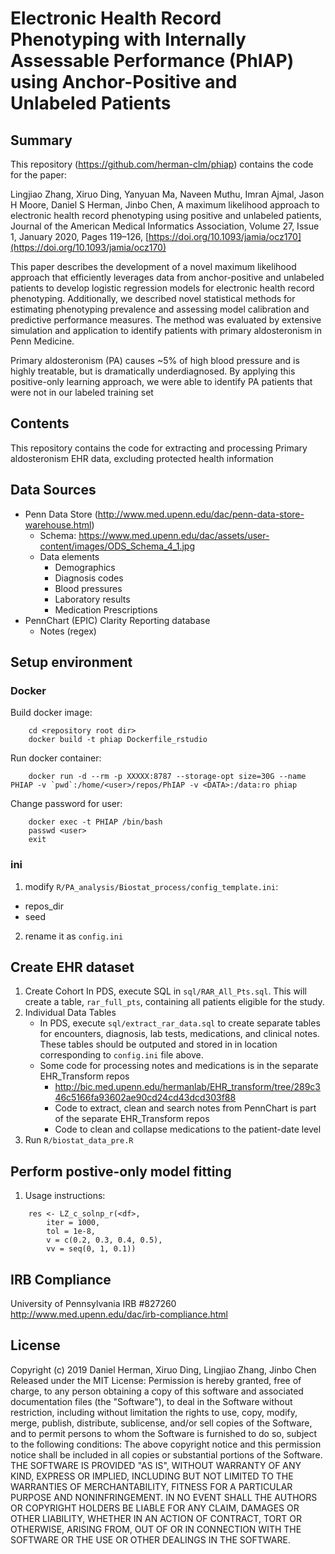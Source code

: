 # Electronic Health Record Phenotyping with Internally Assessable Performance (PhIAP) using Anchor-Positive and Unlabeled Patients

## Summary

This repository (https://github.com/herman-clm/phiap) contains the code for the paper:

Lingjiao Zhang, Xiruo Ding, Yanyuan Ma, Naveen Muthu, Imran Ajmal, Jason H Moore, Daniel S Herman, Jinbo Chen, A maximum likelihood approach to electronic health record phenotyping using positive and unlabeled patients, Journal of the American Medical Informatics Association, Volume 27, Issue 1, January 2020, Pages 119–126, [https://doi.org/10.1093/jamia/ocz170](https://doi.org/10.1093/jamia/ocz170)

This paper describes the development of a novel maximum likelihood approach that efficiently leverages data from anchor-positive and unlabeled patients to develop logistic regression models for electronic health record phenotyping. Additionally, we described novel statistical methods for estimating phenotyping prevalence and assessing model calibration and predictive performance measures. The method was evaluated by extensive simulation and application to identify patients with primary aldosteronism in Penn Medicine.

Primary aldosteronism (PA) causes ~5% of high blood pressure and is highly treatable, but is dramatically underdiagnosed. By applying this positive-only learning approach, we were able to identify PA patients that were not in our labeled training set

## Contents

This repository contains the code for extracting and processing Primary aldosteronism EHR data, excluding protected health information
## Data Sources
* Penn Data Store (http://www.med.upenn.edu/dac/penn-data-store-warehouse.html)
  * Schema: https://www.med.upenn.edu/dac/assets/user-content/images/ODS_Schema_4_1.jpg
  * Data elements
	* Demographics
	* Diagnosis codes
	* Blood pressures
	* Laboratory results
	* Medication Prescriptions
* PennChart (EPIC) Clarity Reporting database
  * Notes (regex)

## Setup environment
### Docker

Build docker image:
```
	cd <repository root dir>
	docker build -t phiap Dockerfile_rstudio
```

Run docker container:
```
	docker run -d --rm -p XXXXX:8787 --storage-opt size=30G --name PHIAP -v `pwd`:/home/<user>/repos/PhIAP -v <DATA>:/data:ro phiap
```

Change password for user:
```
	docker exec -t PHIAP /bin/bash
	passwd <user>
	exit
```

### ini
1. modify `R/PA_analysis/Biostat_process/config_template.ini`:
  - repos_dir
  - seed
2. rename it as `config.ini`

## Create EHR dataset
1.  Create Cohort
In PDS, execute SQL in `sql/RAR_All_Pts.sql`. This will create a table, `rar_full_pts`, containing all patients eligible for the study.
2. Individual Data Tables
   - In PDS, execute `sql/extract_rar_data.sql` to create separate tables for encounters, diagnosis, lab tests, medications, and clinical notes. These tables should be outputed and stored in in location corresponding to `config.ini` file above.
   - Some code for processing notes and medications is in the separate EHR_Transform repos
	 - http://bic.med.upenn.edu/hermanlab/EHR_transform/tree/289c346c5166fa93602ae90cd24cd43dcd303f88
	 - Code to extract, clean and search notes from PennChart is part of the separate EHR_Transform repos
	 - Code to clean and collapse medications to the patient-date level
3. Run `R/biostat_data_pre.R`

## Perform postive-only model fitting

1. Usage instructions:
```
	res <- LZ_c_solnp_r(<df>,
		iter = 1000,
		tol = 1e-8,
		v = c(0.2, 0.3, 0.4, 0.5),
		vv = seq(0, 1, 0.1))
```

## IRB Compliance
University of Pennsylvania IRB #827260
http://www.med.upenn.edu/dac/irb-compliance.html

## License
Copyright (c) 2019 Daniel Herman, Xiruo Ding, Lingjiao Zhang, Jinbo Chen
Released under the MIT License:
Permission is hereby granted, free of charge, to any person obtaining a copy of this software and associated documentation files (the "Software"), to deal in the Software without restriction, including without limitation the rights to use, copy, modify, merge, publish, distribute, sublicense, and/or sell copies of the Software, and to permit persons to whom the Software is furnished to do so, subject to the following conditions:
The above copyright notice and this permission notice shall be included in all copies or substantial portions of the Software.
THE SOFTWARE IS PROVIDED "AS IS", WITHOUT WARRANTY OF ANY KIND, EXPRESS OR IMPLIED, INCLUDING BUT NOT LIMITED TO THE WARRANTIES OF MERCHANTABILITY, FITNESS FOR A PARTICULAR PURPOSE AND NONINFRINGEMENT. IN NO EVENT SHALL THE AUTHORS OR COPYRIGHT HOLDERS BE LIABLE FOR ANY CLAIM, DAMAGES OR OTHER LIABILITY, WHETHER IN AN ACTION OF CONTRACT, TORT OR OTHERWISE, ARISING FROM, OUT OF OR IN CONNECTION WITH THE SOFTWARE OR THE USE OR OTHER DEALINGS IN THE SOFTWARE.

